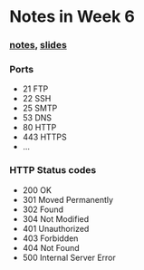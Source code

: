 # Notes in Week 6

###  [notes](http://docs.cs50.net/2016/fall/notes/6/week6.html), [slides](http://cdn.cs50.net/2016/fall/lectures/6/week6.pdf)

### Ports

* 21 FTP
* 22 SSH
* 25 SMTP
* 53 DNS
* 80 HTTP
* 443 HTTPS
* ... 

### HTTP Status codes
* 200 OK
* 301 Moved Permanently
* 302 Found
* 304 Not Modified
* 401 Unauthorized
* 403 Forbidden
* 404 Not Found
* 500 Internal Server Error